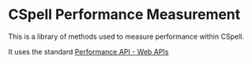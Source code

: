 # CSpell Performance Measurement

This is a library of methods used to measure performance within CSpell.

It uses the standard [Performance API - Web APIs](https://developer.mozilla.org/en-US/docs/Web/API/Performance_API)
